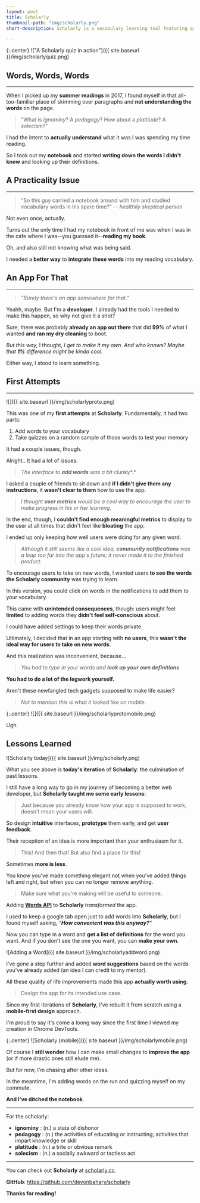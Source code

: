 ```yaml
---
layout: post
title: Scholarly
thumbnail-path: "img/scholarly.png"
short-description: Scholarly is a vocabulary learning tool featuring quizzes and word suggestions.

---
```


{:.center}
!["A Scholarly quiz in action"]({{ site.baseurl }}/img/scholarlyquiz.png)

## Words, Words, Words
---
When I picked up my **summer readings** in 2017, I found myself in that all-too-familiar place of skimming over paragraphs and **not understanding the words** on the page.

> "What is *ignominy*? A *pedagogy*? How about a *platitude*? A *solecism*?"

I had the intent to **actually understand** what it was I was spending my time reading.

So I took out my **notebook** and started **writing down the words I didn't know** and looking up their definitions.

## A Practicality Issue
---
> "So this guy carried a notebook around with him and studied vocabulary words in his spare time?" *-- healthily skeptical person*

Not even once, actually.

Turns out the only time I had my notebook in front of me was when I was in the cafe where I was--you guessed it--**reading my book**.

Oh, and also still not knowing what was being said.

I needed a **better way** to **integrate these words** into my reading vocabulary.

## An App For That
---
> *"Surely there's an app somewhere for that."*


Yeahh, maybe. But I'm a **developer**. I already had the tools I needed to make this happen, so why not give it a shot?

Sure, there was probably **already an app out there** that did **99%** of what I wanted **and ran my dry cleaning** to boot.

*But this way,* I thought, *I get to make it my own. And who knows? Maybe that **1%** difference might be kinda cool.*

Either way, I stood to learn something.

## First Attempts
---
![]({{ site.baseurl }}/img/scholarlyproto.png)

This was one of my **first attempts** at **Scholarly**. Fundamentally, it had two parts:
  1. Add words to your vocabulary
  2. Take quizzes on a random sample of those words to test your memory

It had a couple issues, though.

Alright.. It had a lot of issues:

> *The interface to **add words** was a bit* clunky*.*

I asked a couple of friends to sit down and **if I didn't give them any instructions**, it **wasn't clear to them** how to use the app.

> *I thought **user metrics** would be a cool way to encourage the user to make progress in his or her learning.*   

In the end, though, I **couldn't find enough meaningful metrics** to display to the user at all times that didn't feel like **bloating** the app.

I ended up only keeping how well users were doing for any given word.

> *Although it still seems like a cool idea, **community notifications** was a leap too far into the app's future; it never made it to the finished product.*   

To encourage users to take on new words, I wanted users **to see the words the Scholarly community** was trying to learn.

In this version, you could click on words in the notifications to add them to your vocabulary.

This came with **unintended consequences**, though: users might feel **limited** to adding words they **didn't feel self-conscious** about.

I could have added settings to keep their words private.

Ultimately, I decided that in an app starting with **no users**, this **wasn't the ideal way for users to take on new words**.

And this realization was inconvenient, because...

> *You had to type in your words and **look up your own definitions**.*

**You had to do a lot of the legwork yourself.**

Aren't these newfangled tech gadgets supposed to make life easier?

> *Not to mention this is what it looked like on mobile.*

{:.center}
![]({{ site.baseurl }}/img/scholarlyprotomobile.png)

Ugh.


## Lessons Learned 

![Scholarly today]({{ site.baseurl }}/img/scholarly.png)

What you see above is **today's iteration** of **Scholarly**: the culmination of past lessons.

I still have a long way to go in my journey of becoming a better web developer, but **Scholarly taught me some early lessons**:

> Just because you already know how your app is supposed to work, doesn't mean your users will.

So design **intuitive** interfaces, **prototype** them early, and get **user feedback**.

Their reception of an idea is more important than your enthusiasm for it.

> This! And then that! But also find a place for this!

Sometimes **more is less**.

You know you've made something elegant not when you've added things left and right, but when you can no longer remove anything.

> Make sure what you're making will be useful to someone.

Adding **[Words API](https://www.wordsapi.com/docs)** to **Scholarly** *transformed* the app.

I used to keep a google tab open just to add words into **Scholarly**, but I found myself asking, *"**How convenient was this anyway?**"*

Now you can type in a word and **get a list of definitions** for the word you want. And if you don't see the one you want, you can **make your own**.

![Adding a Word]({{ site.baseurl }}/img/scholarlyaddword.png)

I've gone a step further and added **word suggestions** based on the words you've already added (an idea I can credit to my mentor).

All these quality of life improvements made this app **actually worth using**.

> Design the app for its intended use case.

Since my first iterations of **Scholarly**, I've rebuilt it from scratch using a **mobile-first design** approach.

I'm proud to say it's come a loong way since the first time I viewed my creation in Chrome DevTools.

{:.center}
![Scholarly (mobile)]({{ site.baseurl }}/img/scholarlymobile.png)

Of course I **still wonder** how I can make small changes to **improve the app** (or if more drastic ones still elude me).

But for now, I'm chasing after other ideas.

In the meantime, I'm adding words on the run and quizzing myself on my commute.

**And I've ditched the notebook**.

---
For the scholarly:
  * **ignominy** : (n.) a state of dishonor
  * **pedagogy** : (n.) the activities of educating or instructing; activities that impart knowledge or skill
  * **platitude** : (n.) a trite or obvious remark
  * **solecism** : (n.) a socially awkward or tactless act

---

You can check out **Scholarly** at [scholarly.cc](http://scholarly.cc).

**GitHub**: https://github.com/devonbahary/scholarly

**Thanks for reading!**
